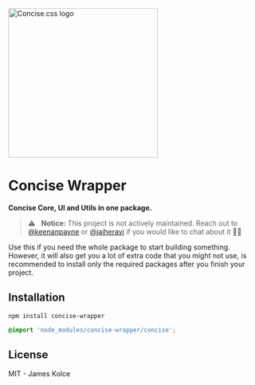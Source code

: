 <img src="https://keenanpayne.com/images/work/concise-logo.svg" alt="Concise.css logo" width="300">

# Concise Wrapper

**Concise Core, UI and Utils in one package.**

> :warning: &nbsp; **Notice:** This project is not actively maintained. Reach out to [@keenanpayne](https://twitter.com/KeenanPayne_) or [@jaiheravi](https://twitter.com/jaiheravi) if you would like to chat about it ✌🏻

Use this if you need the whole package to start building something. However, it will also get you a lot of extra code that you might not use, is recommended to install only the required packages after you finish your project.

## Installation

```
npm install concise-wrapper
```

```scss
@import 'node_modules/concise-wrapper/concise';
```

## License

MIT - James Kolce
